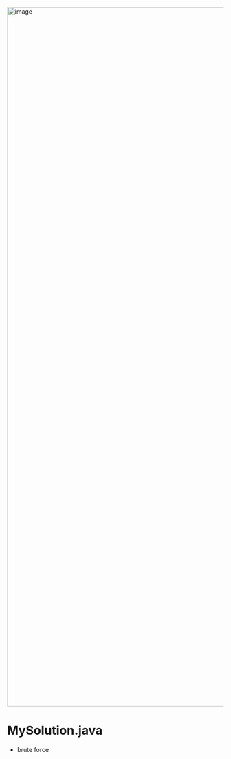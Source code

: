 <img width="1623" alt="image" src="https://user-images.githubusercontent.com/48542327/92465518-a3812a00-f209-11ea-822d-4f0e6597c5fb.png">

# MySolution.java
* brute force

